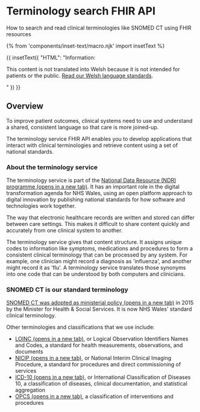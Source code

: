 # Terminology search FHIR API
<p class="nhsuk-lede-text">
    How to search and read clinical terminologies like SNOMED CT using FHIR resources
</p>

{% from 'components/inset-text/macro.njk' import insetText %}

{{ insetText({
"HTML": "<span class='nhsuk-u-visually-hidden'>Information: </span><p>This content is not translated into Welsh because it is not intended for patients or the public. <a href='#'>Read our Welsh language standards</a>.</p>"
}) }}

## Overview

To improve patient outcomes, clinical systems need to use and understand a shared, consistent language so that care is more joined-up.

The terminology service FHIR API enables you to develop applications that interact with clinical terminologies and retrieve content using a set of national standards.

### About the terminology service

The terminology service is part of the [National Data Resource (NDR) programme (opens in a new tab)](https://digitalhealth.wales/national-data-resource). It has an important role in the digital transformation agenda for NHS Wales, using an open platform approach to digital innovation by publishing national standards for how software and technologies work together.

The way that electronic healthcare records are written and stored can differ between care settings. This makes it difficult to share content quickly and accurately from one clinical system to another.

The terminology service gives that content structure. It assigns unique codes to information like symptoms, medications and procedures to form a consistent clinical terminology that can be processed by any system. For example, one clinician might record a diagnosis as 'influenza', and another might record it as 'flu'. A terminology service translates those synonyms into one code that can be understood by both computers and clinicians.

### SNOMED CT is our standard terminology

[SNOMED CT was adopted as ministerial policy (opens in a new tab)](https://gov.wales/sites/default/files/publications/2019-08/introduction-of-snomed-ct-as-an-information-standard-in-nhs-wales.pdf) in 2015 by the Minister for Health & Social Services. It is now NHS Wales' standard clinical terminology.

Other terminologies and classifications that we use include:

*   [LOINC (opens in a new tab)](https://loinc.org/), or Logical Observation Identifiers Names and Codes, a standard for health measurements, observations, and documents
*   [NICIP (opens in a new tab)](https://digital.nhs.uk/services/terminology-and-classifications/national-interim-clinical-imaging-procedure-nicip-code-set), or National Interim Clinical Imaging Procedure, a standard for procedures and direct commissioning of services
*   [ICD-10 (opens in a new tab)](https://nwis.nhs.wales/information-services/information-standards/clinical-classifications-and-terminology-standards/clinical-classifications-and-terminologies-standards-doc/icd-10-essentials-document-pdf/), or International Classification of Diseases 10, a classification of diseases, clinical documentation, and statistical aggregation
*   [OPCS (opens in a new tab)](https://datadictionary.nhs.uk/supporting_information/opcs_classification_of_interventions_and_procedures.html), a classification of interventions and procedures
